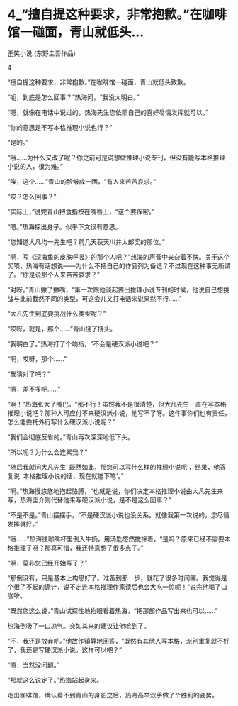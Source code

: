 # 4_“擅自提这种要求，非常抱歉。”在咖啡馆一碰面，青山就低头...

歪笑小说 (东野圭吾作品)

4

“擅自提这种要求，非常抱歉。”在咖啡馆一碰面，青山就低头致歉。

“呃，到底是怎么回事？”热海问，“我没太明白。”

“嗯，就像在电话中说过的，热海先生您依照自己的喜好尽情发挥就可以。”

“你的意思是不写本格推理小说也行？”

“是的。”

“哦……为什么又改了呢？你之前可是说想做推理小说专刊，但没有能写本格推理小说的人，很为难。”

“唉，这个……”青山的脸皱成一团，“有人来苦苦哀求。”

“哎？怎么回事？”

“实际上，”说完青山把食指按在嘴唇上，“这个要保密。”

“嗯。”热海探出身子。似乎下文很有意思。

“您知道大凡均一先生吧？前几天获天川井太郎奖的那位。”

“啊，写《深海鱼的皮肤呼吸》的那个人吧？”热海的声音中夹杂着不快。关于这个奖项，热海有话想说——为什么不把自己的作品列为备选？不过现在这种事无所谓了。“你是说那个人来苦苦哀求？”

“对呀。”青山撇了撇嘴，“第一次跟他谈起要出推理小说专刊的时候，他说自己想挑战与此前截然不同的类型，可这会儿又打电话来说果然不行……”

“大凡先生到底要挑战什么类型呢？”

“哎呀，就是，那个……”青山挠了挠头。

“我明白了。”热海打了个响指，“不会是硬汉派小说吧？”

“啊，哎呀，那个……”

“我猜对了吧？”

“嗯，差不多吧……”

“啊！”热海张大了嘴巴，“那不行！虽然我不是很清楚，但大凡先生一直在写本格推理小说吧？那种人可应付不来硬汉派小说，他写不了呀。这件事你们也有责任，怎么能委托外行写什么硬汉派小说呢？”

“我们会彻底反省的。”青山再次深深地低下头。

“所以呢？为什么会连累我？”

“随后我就问大凡先生‘ 既然如此，那您可以写什么样的推理小说呢’，结果，他答复说‘ 本格推理小说的话，现在就能下笔’。”

“啊。”热海慢悠悠地抱起胳膊，“也就是说，你们决定本格推理小说由大凡先生来写，热海圭介则代替他来写硬汉派小说，是不是这么回事？”

“不是不是。”青山摆摆手，“不是硬汉派小说也没关系。就像我第一次说的，您尽情发挥就好。”

“哦……”热海往咖啡杯里倒入牛奶，用汤匙悠然搅拌着，“是吗？原来已经不需要本格推理了呀？那真可惜，我还特意想了很多点子。”

“啊，莫非您已经开始写了？”

“那倒没有，只是基本上构思好了。准备到那一步，就花了很多时间哪。我觉得是个很了不起的诡计，说不定连本格推理作家读后也会大吃一惊呢！”说完他喝了口咖啡。

“既然您这么说，”青山试探性地抬眼看着热海，“把那部作品写出来也可以……”

热海倒吸了一口凉气。突如其来的建议让他呛到了。

“不，我还是放弃吧。”他故作镇静地回答，“既然有其他人写本格，派别重复就不好了，我还是写硬汉派小说。这样可以吧？”

“嗯，当然没问题。”

“那就这么说定了。”热海站起身来。

走出咖啡馆，确认看不到青山的身影之后，热海高举双手做了个胜利的姿势。